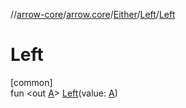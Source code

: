 //[arrow-core](../../../../index.md)/[arrow.core](../../index.md)/[Either](../index.md)/[Left](index.md)/[Left](-left.md)

# Left

[common]\
fun &lt;out [A](index.md)&gt; [Left](-left.md)(value: [A](index.md))
